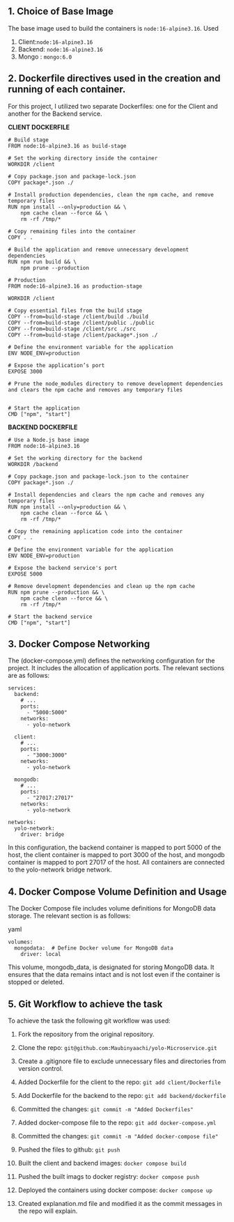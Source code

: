 ## 1. Choice of Base Image
 The base image used to build the containers is `node:16-alpine3.16`. 
 Used 
 1. Client:`node:16-alpine3.16`
 2. Backend: `node:16-alpine3.16`
 3. Mongo : `mongo:6.0 `
       

## 2. Dockerfile directives used in the creation and running of each container.
 For this project, I utilized two separate Dockerfiles: one for the Client and another for the Backend service.

**CLIENT DOCKERFILE**

```
# Build stage
FROM node:16-alpine3.16 as build-stage

# Set the working directory inside the container
WORKDIR /client

# Copy package.json and package-lock.json
COPY package*.json ./

# Install production dependencies, clean the npm cache, and remove temporary files
RUN npm install --only=production && \
    npm cache clean --force && \
    rm -rf /tmp/*

# Copy remaining files into the container
COPY . .

# Build the application and remove unnecessary development dependencies
RUN npm run build && \
    npm prune --production

# Production
FROM node:16-alpine3.16 as production-stage

WORKDIR /client

# Copy essential files from the build stage
COPY --from=build-stage /client/build ./build
COPY --from=build-stage /client/public ./public
COPY --from=build-stage /client/src ./src
COPY --from=build-stage /client/package*.json ./

# Define the environment variable for the application
ENV NODE_ENV=production

# Expose the application’s port
EXPOSE 3000

# Prune the node_modules directory to remove development dependencies and clears the npm cache and removes any temporary files


# Start the application
CMD ["npm", "start"]

```
**BACKEND DOCKERFILE**

```
# Use a Node.js base image
FROM node:16-alpine3.16

# Set the working directory for the backend
WORKDIR /backend

# Copy package.json and package-lock.json to the container
COPY package*.json ./

# Install dependencies and clears the npm cache and removes any temporary files
RUN npm install --only=production && \
    npm cache clean --force && \
    rm -rf /tmp/*

# Copy the remaining application code into the container
COPY . .

# Define the environment variable for the application
ENV NODE_ENV=production

# Expose the backend service's port
EXPOSE 5000

# Remove development dependencies and clean up the npm cache
RUN npm prune --production && \
    npm cache clean --force && \
    rm -rf /tmp/*

# Start the backend service
CMD ["npm", "start"]

```

## 3. Docker Compose Networking
The (docker-compose.yml) defines the networking configuration for the project. It includes the allocation of application ports. The relevant sections are as follows:


```
services:
  backend:
    # ...
    ports:
      - "5000:5000"
    networks:
      - yolo-network

  client:
    # ...
    ports:
      - "3000:3000"
    networks:
      - yolo-network
  
  mongodb:
    # ...
    ports:
      - "27017:27017"
    networks:
      - yolo-network

networks:
  yolo-network:
    driver: bridge
```
In this configuration, the backend container is mapped to port 5000 of the host, the client container is mapped to port 3000 of the host, and mongodb container is mapped to port 27017 of the host. All containers are connected to the yolo-network bridge network.


## 4.  Docker Compose Volume Definition and Usage
The Docker Compose file includes volume definitions for MongoDB data storage. The relevant section is as follows:

yaml

```
volumes:
  mongodata:  # Define Docker volume for MongoDB data
    driver: local

```
This volume, mongodb_data, is designated for storing MongoDB data. It ensures that the data remains intact and is not lost even if the container is stopped or deleted.

## 5. Git Workflow to achieve the task

To achieve the task the following git workflow was used:

1. Fork the repository from the original repository.
2. Clone the repo: `git@github.com:Maubinyaachi/yolo-Microservice.git`
3. Create a .gitignore file to exclude unnecessary     files and directories from version control.
4. Added Dockerfile for the client to the repo:
`git add client/Dockerfile`
5. Add Dockerfile for the backend to the repo:
`git add backend/dockerfile`
6. Committed the changes:
`git commit -m "Added Dockerfiles"`
7. Added docker-compose file to the repo:
`git add docker-compose.yml`
8. Committed the changes:
`git commit -m "Added docker-compose file"`
9. Pushed the files to github:
`git push `
10. Built the client and backend images:
`docker compose build`
11. Pushed the built imags to docker registry:
`docker compose push`
12. Deployed the containers using docker compose:
`docker compose up`

13. Created explanation.md file and modified it as the commit messages in the repo will explain.

